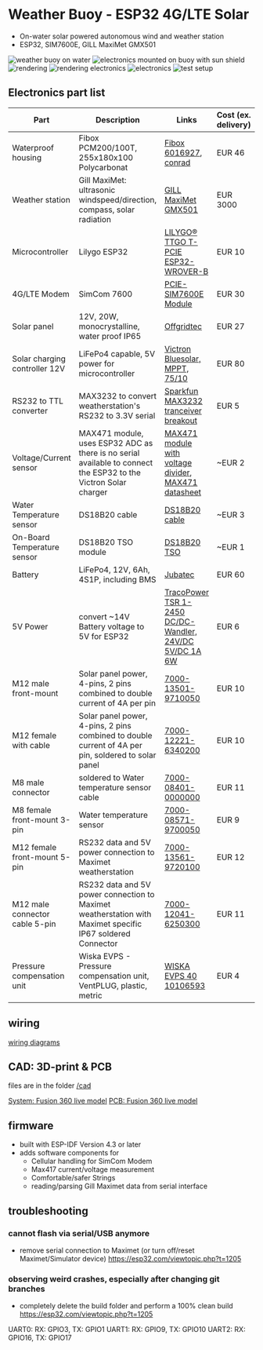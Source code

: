 # Weather Buoy - ESP32 4G/LTE Solar
* On-water solar powered autonomous wind and weather station
* ESP32, SIM7600E, GILL MaxiMet GMX501

<img src="weatherbuoy_onwater.jpg" alt="weather buoy on water">
<img src="electronics_on_buoy.jpg" alt="electronics mounted on buoy with sun shield">

<br>

<img src="rendering_mounted.png" alt="rendering">
<img src="rendering_electronics.png" alt="rendering electronics">
<img src="electronics.jpg" alt="electronics">
<img src="testsetup.jpg" alt="test setup"> 


## Electronics part list

| Part | Description | Links | Cost (ex. delivery) |
|-|-|-|-|
| Waterproof housing | Fibox PCM200/100T, 255x180x100 Polycarbonat | [Fibox 6016927](https://www.fibox.de//catalog/64/product/183/6016927_GER1.html), [conrad](https://www.conrad.at/de/p/fibox-pcm-200-100-t-6016927-universal-gehaeuse-255-x-180-x-100-polycarbonat-lichtgrau-ral-7035-1-st-521203.html) | EUR 46 |
| Weather station | Gill MaxiMet: ultrasonic windspeed/direction, compass, solar radiation | [GILL MaxiMet GMX501](http://gillinstruments.com/data/datasheets/1957-009%20Maximet-gmx501%20Iss%207.pdf) | EUR 3000 |
| Microcontroller |  Lilygo ESP32 | [LILYGO® TTGO T-PCIE ESP32-WROVER-B](http://www.lilygo.cn/prod_view.aspx?TypeId=50044&Id=1313&FId=t3:50044:3) | EUR 10 |
| 4G/LTE Modem  | SimCom 7600 | [PCIE-SIM7600E Module](http://www.lilygo.cn/prod_view.aspx?TypeId=50044&Id=1313&FId=t3:50044:3)  |  EUR 30 |
| Solar panel | 12V, 20W, monocrystalline, water proof IP65 | [Offgridtec](https://www.offgridtec.com/en/offgridtec-20w-mono-solarpanel-12v.html)| EUR 27 |
| Solar charging controller 12V | LiFePo4 capable, 5V power for microcontroller | [Victron Bluesolar, MPPT, 75/10](https://www.victronenergy.com/solar-charge-controllers/mppt7510) | EUR 80 |
| RS232 to TTL converter | MAX3232 to convert weatherstation's RS232 to 3.3V serial | [Sparkfun MAX3232 tranceiver breakout](https://www.sparkfun.com/products/11189) | EUR 5 |
| Voltage/Current sensor | MAX471 module, uses ESP32 ADC as there is no serial available to connect the ESP32 to the Victron Solar charger  | [MAX471 module with voltage divider](https://www.aliexpress.com/w/wholesale-max471-module.html), [MAX471 datasheet](https://www.maximintegrated.com/en/products/analog/amplifiers/MAX471.html) | ~EUR 2 |
| Water Temperature sensor | DS18B20 cable | [DS18B20 cable](https://www.az-delivery.de/en/products/2er-set-ds18b20-mit-3m-kabel?variant=19385240518752) | ~EUR 3 |
| On-Board Temperature sensor | DS18B20 TSO module | [DS18B20 TSO](https://www.az-delivery.de/en/products/5ersetds18b20?_pos=2&_sid=9a9ed3862&_ss=r) | ~EUR 1
| Battery | LiFePo4, 12V, 6Ah, 4S1P, including BMS | [Jubatec](https://www.jubatec.net/lifepo4-akku-12v-6ah-mit-bms-batterie-management-system_4652) | EUR 60 |
| 5V Power | convert ~14V Battery voltage to 5V for ESP32 |  [TracoPower TSR 1-2450 DC/DC-Wandler, 24V/DC 5V/DC 1A 6W](https://www.tracopower.com/int/model/tsr-1-2450) | EUR 6 |
| M12 male front-mount | Solar panel power, 4-pins, 2 pins combined to double current of 4A per pin | [7000-13501-9710050](https://shop.murrelektronik.de/en/Connection-Technology/Flange-Connectors/Signal/M12-male-receptacle-A-cod-front-mount-7000-13501-9710050.html?listtype=search&searchparam=7000-13501-9710050) | EUR 10 |
| M12 female with cable | Solar panel power, 4-pins, 2 pins combined to double current of 4A per pin, soldered to solar panel | [7000-12221-6340200](https://shop.murrelektronik.de/en/Connection-Technology/With-open-ended-wires/Signal/M12-female-0-with-cable-7000-12221-6340200.html?listtype=search&searchparam=7000-12221-6340200&src=search&srchPage=1&perPage=10&pos=1) | EUR 10 |
| M8 male connector | soldered to Water temperature sensor cable | [7000-08401-0000000](https://shop.murrelektronik.de/en/Connection-Technology/Field-wireable/Signal/M8-MALE-0-FIELD-WIREABLE-SOLDER-PINS-7000-08401-0000000.html?listtype=search&searchparam=7000-08401-0000000&src=search&srchPage=1&perPage=10&pos=1) | EUR 11 |
| M8 female front-mount 3-pin | Water temperature sensor | [7000-08571-9700050](https://shop.murrelektronik.de/en/Connection-Technology/Flange-Connectors/Signal/M8-FEMALE-FLANGE-PLUG-A-CODED-FRONT-MOUNT-7000-08571-9700050.html?listtype=search&searchparam=7000-08571-9700050&src=search&srchPage=1&perPage=10&pos=1) | EUR 9 |
| M12 female front-mount 5-pin | RS232 data and 5V power connection to Maximet weatherstation | [7000-13561-9720100](https://shop.murrelektronik.de/en/Connection-Technology/Flange-Connectors/Signal/M12-female-receptacle-A-cod-front-mount-7000-13561-9720100.html?listtype=search&searchparam=7000-13561-9720100&src=search&srchPage=1&perPage=10&pos=1)| EUR 12 |
| M12 male connector cable 5-pin | RS232 data and 5V power connection to Maximet weatherstation with Maximet specific IP67 soldered Connector | [7000-12041-6250300](https://shop.murrelektronik.de/en/Connection-Technology/With-open-ended-wires/Signal/M12-male-0-with-cable-7000-12041-6250300.html?listtype=search&searchparam=7000-12041-6250300&src=search&srchPage=1&perPage=10&pos=1) | EUR 11 |
| Pressure compensation unit | Wiska EVPS - Pressure compensation unit, VentPLUG, plastic, metric | [WISKA EVPS 40 10106593](https://www.wiska.com/de/143/pde/10102369/evps-12.html) | EUR 4 |


## wiring
[wiring diagrams](wiring/readme.md)

## CAD: 3D-print & PCB

files are in the folder [/cad](cad)

[System: Fusion 360 live model](https://a360.co/3yyAmHY)
[PCB: Fusion 360 live model](https://a360.co/3zrHFRN)

## firmware
* built with ESP-IDF Version 4.3 or later
* adds software components for
  * Cellular handling for SimCom Modem
  * Max417 current/voltage measurement
  * Comfortable/safer Strings
  * reading/parsing Gill Maximet data from serial interface

## troubleshooting

### cannot flash via serial/USB anymore
* remove serial connection to Maximet (or turn off/reset Maximet/Simulator device)
  https://esp32.com/viewtopic.php?t=1205
### observing weird crashes, especially after changing git branches
* completely delete the build folder and perform a 100% clean build
 https://esp32.com/viewtopic.php?t=1205

UART0: RX: GPIO3, TX: GPIO1
UART1: RX: GPIO9, TX: GPIO10
UART2: RX: GPIO16, TX: GPIO17